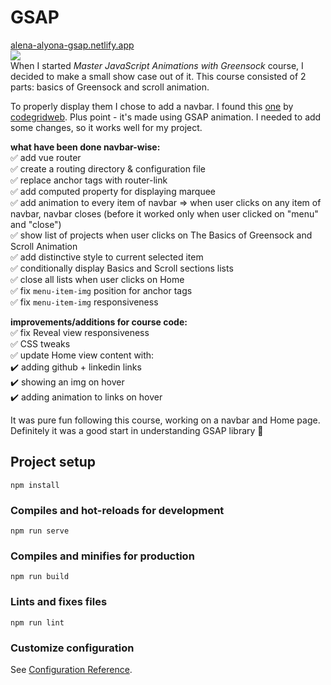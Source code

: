 # GSAP

[alena-alyona-gsap.netlify.app](https://alena-alyona-gsap.netlify.app/)<br/>
![](./src/assets/readme/fullscreen.gif)<br/>
When I started <em>Master JavaScript Animations with Greensock</em> course, I decided to make a small show case out of it. This course consisted of 2 parts: basics of Greensock and scroll animation.<br/>

To properly display them I chose to add a navbar. I found this [one](https://github.com/codegridweb/fullscreen-overlay-responsive-navigation-menu-css-marquee-animation) by [codegridweb](https://github.com/codegridweb). Plus point - it's made using GSAP animation.
I needed to add some changes, so it works well for my project.

<strong>what have been done navbar-wise:</strong><br/>
:white_check_mark: add vue router<br/>
:white_check_mark: create a routing directory & configuration file<br/>
:white_check_mark: replace anchor tags with router-link<br/>
:white_check_mark: add computed property for displaying marquee<br/>
:white_check_mark: add animation to every item of navbar => when user clicks on any item of navbar, navbar closes (before it worked only when user clicked on "menu" and "close")<br/>
:white_check_mark: show list of projects when user clicks on The Basics of Greensock and Scroll Animation<br/>
:white_check_mark: add distinctive style to current selected item<br/>
:white_check_mark: conditionally display Basics and Scroll sections lists<br/>
:white_check_mark: close all lists when user clicks on Home<br/>
:white_check_mark: fix `menu-item-img` position for anchor tags<br/>
:white_check_mark: fix `menu-item-img` responsiveness<br/>

<strong>improvements/additions for course code:</strong><br/>
:white_check_mark: fix Reveal view responsiveness<br/>
:white_check_mark: CSS tweaks<br/>
:white_check_mark: update Home view content with:<br/>
:heavy_check_mark: adding github + linkedin links<br/>
:heavy_check_mark: showing an img on hover<br/>
:heavy_check_mark: adding animation to links on hover<br/>

It was pure fun following this course, working on a navbar and Home page. Definitely it was a good start in understanding GSAP library :rocket:

## Project setup

```
npm install
```

### Compiles and hot-reloads for development

```
npm run serve
```

### Compiles and minifies for production

```
npm run build
```

### Lints and fixes files

```
npm run lint
```

### Customize configuration

See [Configuration Reference](https://cli.vuejs.org/config/).
